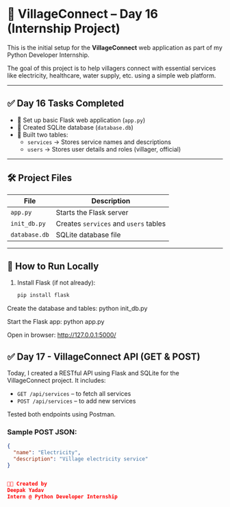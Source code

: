 # 🌾 VillageConnect – Day 16 (Internship Project)

This is the initial setup for the **VillageConnect** web application as part of my Python Developer Internship.

The goal of this project is to help villagers connect with essential services like electricity, healthcare, water supply, etc. using a simple web platform.

---

## ✅ Day 16 Tasks Completed

- 🔹 Set up basic Flask web application (`app.py`)
- 🔹 Created SQLite database (`database.db`)
- 🔹 Built two tables:
  - `services` → Stores service names and descriptions
  - `users` → Stores user details and roles (villager, official)

---

## 🛠️ Project Files

| File         | Description                          |
|--------------|--------------------------------------|
| `app.py`     | Starts the Flask server              |
| `init_db.py` | Creates `services` and `users` tables |
| `database.db`| SQLite database file                 |

---

## 🚀 How to Run Locally

1. Install Flask (if not already):
   ```bash
   pip install flask
   
Create the database and tables:
python init_db.py

Start the Flask app:
python app.py

Open in browser:
http://127.0.0.1:5000/


## ✅ Day 17 - VillageConnect API (GET & POST)

Today, I created a RESTful API using Flask and SQLite for the VillageConnect project. It includes:

- `GET /api/services` – to fetch all services
- `POST /api/services` – to add new services

Tested both endpoints using Postman.

### Sample POST JSON:
```json
{
  "name": "Electricity",
  "description": "Village electricity service"
}


👨‍💻 Created by
Deepak Yadav
Intern @ Python Developer Internship


